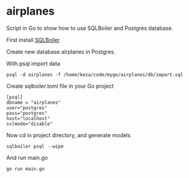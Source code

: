 # airplanes
Script in Go to show how to use SQLBoiler and Postgres database.

First install [SQLBoiler](https://github.com/volatiletech/sqlboiler)

Create new database airplanes in Postgres.

With psql import data

```
psql -d airplanes -f /home/keza/code/mygo/airplanes/db/import.sql
```

Create sqlboiler.toml file in your Go project

```
[psql]
dbname = "airplanes"
user="postgres"
pass="postgres"
host="localhost"
sslmode="disable"
```

Now cd in project directory, and generate models

```
sqlboiler psql --wipe
```

And run main.go

```
go run main.go
```
